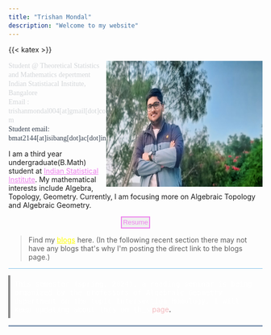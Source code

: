 ```yaml
---
title: "Trishan Mondal"
description: "Welcome to my website"
---
```


{{< katex >}}

<img src="featured.jpeg" width="310" height="250" alt="*picture*" align=right>

<span style="color: #d2d5d8; font-family: 'Garamond'; font-size: 1em;">Student @ Theoretical Statistics and Mathematics depertment <br>
Indian Statistiacal Institute, Bangalore <br>
Email : trishanmondal004[at]gmail[dot]com <br>
</span>
<span style="color: #364150; font-family: 'Georgia'; font-size: 1em;">Student email: bmat2144[at]isibang[dot]ac[dot]in</span>

I am a third year undergraduate(B.Math) student at <a href="https://www.isibang.ac.in/" style="color:violet">Indian Statistical Institute</a>. My mathematical interests include Algebra, Topology, Geometry. Currently, I am focusing more on Algebraic Topology and Algebraic Geometry. <br>


<center> 
     <a href="Resume.pdf"><button style="border-width:2px; border-style:solid; border-color:violet; padding: 0.2em; color:violet">Resume</button></a> 
</center>


> Find my <a href="https://trishan8.github.io/posts/" style="color:yellow">blogs</a> here. (In the following recent section there may not have any blogs that's why I'm posting the direct link to the blogs page.)

<hr style="height:0.1px;border-width:0;color:gray;background-color: #85C1E9 ">

<div style ="border-left: double; padding: 0.6em"> 
    <span style="font-family: 'Monospace'; color: white"> This semester (spring, 2024), a reading seminar is being organized by the professors of Algebraic Geometry depertment on the topic Intersection Homology. I will keep updating about this on this</span> <a herf="" style ="color: #f4bbbf">page</a>.
</div>

<hr style="height:3px;border-width:0;color:gray;background-color: #899db8">